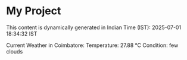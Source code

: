 # My Project

This content is dynamically generated in Indian Time (IST): 2025-07-01 18:34:32 IST


Current Weather in Coimbatore:
Temperature: 27.88 °C
Condition: few clouds
